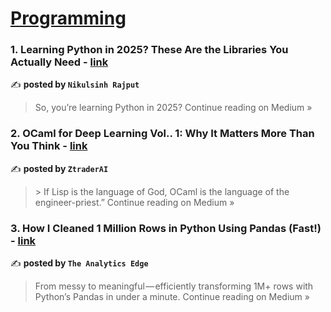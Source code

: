 
<h1><a href=https://medium.com/tag/programming/recommended target="_blank" rel="noopener noreferrer">Programming</a></h1>
<h3>1.  Learning Python in 2025? These Are the Libraries You Actually Need - <a href="https://medium.com/@hadiyolworld007/learning-python-in-2025-these-are-the-libraries-you-actually-need-bcb9a370a650?source=rss------programming-5" target="_blank" rel="noopener noreferrer">link</a></h3>

✍️ **posted by `Nikulsinh Rajput`**

<blockquote>So, you’re learning Python in 2025?
Continue reading on Medium »</blockquote>

<h3>2. OCaml for Deep Learning Vol.. 1: Why It Matters More Than You Think - <a href="https://ztraderai.medium.com/ocaml-for-deep-learning-vol-1-why-it-matters-more-than-you-think-caf3516110a8?source=rss------programming-5" target="_blank" rel="noopener noreferrer">link</a></h3>

✍️ **posted by `ZtraderAI`**

<blockquote>> If Lisp is the language of God, OCaml is the language of the engineer-priest.”
Continue reading on Medium »</blockquote>

<h3>3. How I Cleaned 1 Million Rows in Python Using Pandas (Fast!) - <a href="https://theanalyticsedge.medium.com/how-i-cleaned-1-million-rows-in-python-using-pandas-fast-f0e98aeb4c4d?source=rss------programming-5" target="_blank" rel="noopener noreferrer">link</a></h3>

✍️ **posted by `The Analytics Edge`**

<blockquote>From messy to meaningful — efficiently transforming 1M+ rows with Python’s Pandas in under a minute.
Continue reading on Medium »</blockquote>

